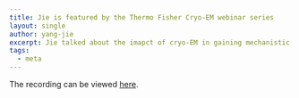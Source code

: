 ```yaml
---
title: Jie is featured by the Thermo Fisher Cryo-EM webinar series
layout: single
author: yang-jie
excerpt: Jie talked about the imapct of cryo-EM in gaining mechanistic insights into physiopatholigcally important protein targets.
tags:
  - meta
---
```


The recording can be viewed [here](https://events.bizzabo.com/457127/home).

